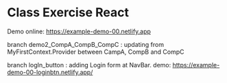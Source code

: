 # Class Exercise React

Demo online: https://example-demo-00.netlify.app

branch demo2_CompA_CompB_CompC : updating from MyFirstContext.Provider between CampA, CompB and CompC

branch logIn_button : adding Login form at NavBar. demo: https://example-demo-00-loginbtn.netlify.app/
